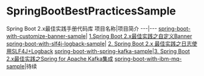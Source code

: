 # SpringBootBestPracticesSample
Spring Boot 2.x最佳实践手册代码库
项目名称|项目简介
---|---
[spring-boot-with-customize-banner-sample](https://github.com/geekxingyun/SpringBootBestPracticesSample/tree/master/spring-boot-with-customize-banner-sample)| [1.Spring Boot 2.x最佳实践之自定义Banner](https://blog.csdn.net/hadues/article/details/88819151)
[spring-boot-with-slf4j-logback-sample](https://github.com/geekxingyun/SpringBootBestPracticesSample/tree/master/spring-boot-with-slf4j-logback-sample)| [2. Spring Boot 2.x 最佳实践之日志使用SLF4J+Logback](https://blog.csdn.net/hadues/article/details/88884141)
[spring-boot-with-spring-kafka-sample](https://github.com/geekxingyun/SpringBootBestPracticesSample/tree/master/spring-boot-with-spring-kafka-sample)|[3. Spring Boot 2.x最佳实践之Spring for Apache Kafka集成](https://blog.csdn.net/hadues/article/details/88974967)
[spring-boot-with-ibm-mq-sample](https://github.com/geekxingyun/SpringBootBestPracticesSample/tree/master/spring-boot-with-ibm-mq-sample)|待续
